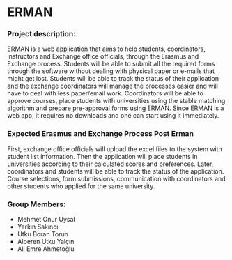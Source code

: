 # ERMAN
### Project description:
ERMAN is a web application that aims to help students, coordinators, instructors and Exchange office officials, through the Erasmus and Exchange process. Students will be able to submit all the required forms through the software without dealing with physical paper or e-mails that might get lost. Students will be able to track the status of their application and the exchange coordinators will manage the processes easier and will have to deal with less paper/email work. Coordinators will be able to approve courses, place students with universities using the stable matching algorithm and prepare pre-approval forms using ERMAN. Since ERMAN is a web app, it requires no downloads and one can start using it immediately. 

### Expected Erasmus and Exchange Process Post Erman
First, exchange office officials will upload the excel files to the system with student list information. Then the application will place students in universities according to their calculated scores and preferences. Later, coordinators and students will be able to track the status of the application. Course selections, form submissions, communication with coordinators and other students who applied for the same university.

### Group Members:
* Mehmet Onur Uysal
* Yarkın Sakıncı
* Utku Boran Torun
* Alperen Utku Yalçın
* Ali Emre Ahmetoğlu
